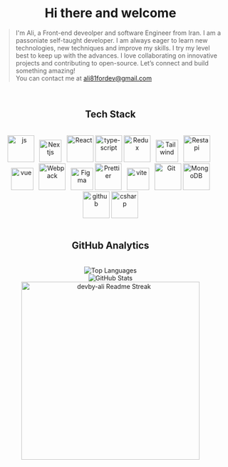 <h1 align="center">Hi there and welcome</h1>

> I'm Ali, a Front-end deveolper and software Engineer from Iran. I am a passoniate self-taught developer. I am always eager to learn new technologies, new techniques and improve my skills. I try my level best to keep up with the advances.  I love collaborating on innovative projects and contributing to open-source. Let’s connect and build something amazing!
> <br />
>  You can contact me at [ali81fordev@gmail.com](mailto:ali81fordev@gmail.com)

<br />

 <h2 align="center">Tech Stack </h2> 

 <br />

<div align="center">
  <img src="https://techstack-generator.vercel.app/js-icon.svg" alt="js" width="60" height="60" /> &nbsp;
  <img src="https://skillicons.dev/icons?i=next" width="50" height="50" alt="Nextjs" /> &nbsp;
  <img src="https://techstack-generator.vercel.app/react-icon.svg" alt="React" width="60" height="60" />
   <img src="https://techstack-generator.vercel.app/ts-icon.svg" alt="type-script" width="60" height="60" />
  <img src="https://techstack-generator.vercel.app/redux-icon.svg" alt="Redux" width="60" height="60" /> &nbsp;
  <img src="https://skillicons.dev/icons?i=tailwind" width="50" height="50" alt="Tailwind" /> &nbsp;
  <img src="https://techstack-generator.vercel.app/restapi-icon.svg" width="60" height="60" alt="Restapi" /> &nbsp;
  <img src="https://skillicons.dev/icons?i=vue" width="50" height="50" alt="vue" /> &nbsp;
  <img src="https://techstack-generator.vercel.app/webpack-icon.svg" alt="Webpack" width="60" height="60" /> &nbsp;
  <img src="https://www.vectorlogo.zone/logos/figma/figma-icon.svg" alt="Figma" width="50" height="50"/>
  <img src="https://techstack-generator.vercel.app/prettier-icon.svg" alt="Prettier" width="60" height="60" /> &nbsp;
 <img src="https://skillicons.dev/icons?i=vite" width="50" height="50" alt="vite" /> &nbsp;
  <img src="https://user-images.githubusercontent.com/25181517/192108372-f71d70ac-7ae6-4c0d-8395-51d8870c2ef0.png" width="60" height="60" alt="Git" />
  <img src="https://www.vectorlogo.zone/logos/mongodb/mongodb-icon.svg" alt="MongoDB" width="60" height="60"/>
  <img src="https://techstack-generator.vercel.app/github-icon.svg" alt="github" width="60" height="60" />
 <img src="https://techstack-generator.vercel.app/csharp-icon.svg" alt="csharp" width="60" height="60" />
</div>

<br/>

<h2 align="center"> GitHub Analytics </h2>

<br />

<div align="center">
 <img src="https://github-readme-stats.vercel.app/api/top-langs/?username=devby-ali&theme=nightowl&hide_border=true&include_all_commits=true&count_private=true&layout=compact" alt="Top Languages" />
 <br />
 <img src="https://github-readme-stats-one-bice.vercel.app/api?username=devby-ali&theme=nightowl&show_icons=true&count_private=true&hide_border=true" alt="GitHub Stats"/>
 <br />
 <img  width=400 src="https://nirzak-streak-stats.vercel.app/?user=devby-ali&theme=nightowl&show_icons=true&count_private=true&hide_border=true" alt="devby-ali Readme Streak" />

</div>

